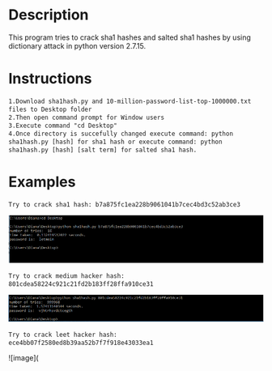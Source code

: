 # Description
This program tries to crack sha1 hashes and salted sha1 hashes by using dictionary attack in python version 2.7.15.
# Instructions
	
	1.Download sha1hash.py and 10-million-password-list-top-1000000.txt  files to Desktop folder
	2.Then open command prompt for Window users
	3.Execute command "cd Desktop"
	4.Once directory is succefully changed execute command: python sha1hash.py [hash] for sha1 hash or execute command: python sha1hash.py [hash] [salt term] for salted sha1 hash. 

# Examples
	Try to crack sha1 hash: b7a875fc1ea228b9061041b7cec4bd3c52ab3ce3
![image](https://github.com/Dilianny/BlockchainHW2/blob/master/1a.PNG)

	Try to crack medium hacker hash: 801cdea58224c921c21fd2b183ff28ffa910ce31  
![image](https://github.com/Dilianny/BlockchainHW2/blob/master/1b.PNG)

	Try to crack leet hacker hash: ece4bb07f2580ed8b39aa52b7f7f918e43033ea1 
![image](	
